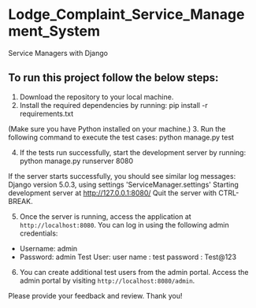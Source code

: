 # Lodge_Complaint_Service_Management_System
Service Managers with Django

## To run this project follow the below steps:
1. Download the repository to your local machine.
2. Install the required dependencies by running:
pip install -r requirements.txt

(Make sure you have Python installed on your machine.)
3. Run the following command to execute the test cases:
python manage.py test


4. If the tests run successfully, start the development server by running:
python manage.py runserver 8080


If the server starts successfully, you should see similar log messages:
Django version 5.0.3, using settings 'ServiceManager.settings'
Starting development server at http://127.0.0.1:8080/
Quit the server with CTRL-BREAK.

5. Once the server is running, access the application at `http://localhost:8080`.
You can log in using the following admin credentials:
- Username: admin
- Password: admin
Test User:
 user name : test
 password : Test@123
6. You can create additional test users from the admin portal.
Access the admin portal by visiting `http://localhost:8080/admin`.

Please provide your feedback and review. Thank you!
